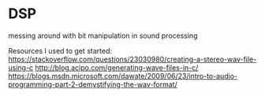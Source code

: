 # DSP
messing around with bit manipulation in sound processing

Resources I used to get started: 
https://stackoverflow.com/questions/23030980/creating-a-stereo-wav-file-using-c
http://blog.acipo.com/generating-wave-files-in-c/
https://blogs.msdn.microsoft.com/dawate/2009/06/23/intro-to-audio-programming-part-2-demystifying-the-wav-format/
